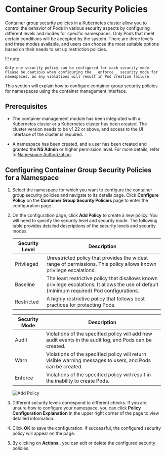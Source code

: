 # Container Group Security Policies

Container group security policies in a Kubernetes cluster allow you to control the behavior of Pods in various security aspects by configuring different levels and modes for specific namespaces. Only Pods that meet certain conditions will be accepted by the system. There are three levels and three modes available, and users can choose the most suitable options based on their needs to set up restriction policies.

!!! note

    Only one security policy can be configured for each security mode. Please be cautious when configuring the __enforce__ security mode for namespaces, as any violations will result in Pod creation failure.

This section will explain how to configure container group security policies for namespaces using the container management interface.

## Prerequisites

- The container management module has been integrated with a Kubernetes cluster or a Kubernetes cluster has been created. The cluster version needs to be v1.22 or above, and access to the UI interface of the cluster is required.

- A namespace has been created, and a user has been created and granted the __NS Admin__ or higher permission level. For more details, refer to [Namespace Authorization](../permissions/cluster-ns-auth.md).

## Configuring Container Group Security Policies for a Namespace

1. Select the namespace for which you want to configure the container group security policies and navigate to its details page. Click __Configure Policy__ on the __Container Group Security Policies__ page to enter the configuration page.


2. On the configuration page, click __Add Policy__ to create a new policy. You will need to specify the security level and security mode. The following table provides detailed descriptions of the security levels and security modes.

    | Security Level | Description                                                                                                                                                                     |
    | -------------- | ------------------------------------------------------------------------------------------------------------------------------------------------------------------------------- |
    | Privileged     | Unrestricted policy that provides the widest range of permissions. This policy allows known privilege escalations.                                                               |
    | Baseline       | The least restrictive policy that disallows known privilege escalations. It allows the use of default (minimum required) Pod configurations.                                    |
    | Restricted     | A highly restrictive policy that follows best practices for protecting Pods.                                                                                                   |

    | Security Mode | Description                                                                                                             |
    | ------------- | ----------------------------------------------------------------------------------------------------------------------- |
    | Audit         | Violations of the specified policy will add new audit events in the audit log, and Pods can be created.                  |
    | Warn          | Violations of the specified policy will return visible warning messages to users, and Pods can be created.               |
    | Enforce       | Violations of the specified policy will result in the inability to create Pods.                                          |

    ![Add Policy](https://docs.daocloud.io/daocloud-docs-images/docs/zh/docs/kpanda/images/ps02.png)

3. Different security levels correspond to different checks. If you are unsure how to configure your namespace, you can click __Policy Configuration Explanation__ in the upper right corner of the page to view detailed information.


4. Click __OK__ to save the configuration. If successful, the configured security policy will appear on the page.


5. By clicking on __Actions__ , you can edit or delete the configured security policies.

